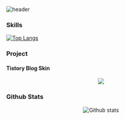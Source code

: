 ![header](https://capsule-render.vercel.app/api?type=waving&color=0:7F7FD5,50:86A8E7,100:91EAE4&height=300&section=header&text=Taehong%20Kim&fontSize=90&animation=fadeIn&fontAlignY=38&desc=Web%20Developer&descAlignY=52&descAlign=72&fontColor=ffffff)

### Skills

[![Top Langs](https://github-readme-stats.vercel.app/api/top-langs/?username=bluemiv&theme=tokyonight)](https://github.com/bluemiv/github-readme-stats)


### Project

#### Tistory Blog Skin

<p align="center">
<a href="https://github.com/bluemiv/tistory_berry_skin">
  <img src="https://github-readme-stats.vercel.app/api/pin/?username=bluemiv&repo=tistory_berry_skin&theme=tokyonight" />
</a>
</p>

### Github Stats

<p align="center">
  <img src="https://github-readme-stats.vercel.app/api?username=bluemiv&show_icons=true&theme=tokyonight" alt="Github stats" />
</p>
